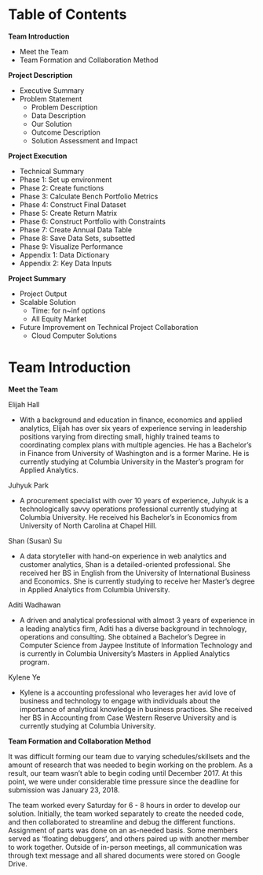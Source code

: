 
# Table of Contents

**Team Introduction** 
* Meet the Team
* Team Formation and Collaboration Method

**Project Description** 
* Executive Summary 
* Problem Statement 
  + Problem Description 
  + Data Description
  + Our Solution 
  + Outcome Description 
  + Solution Assessment and Impact 

**Project Execution** 
* Technical Summary 
* Phase 1: Set up environment 
* Phase 2: Create functions 
* Phase 3: Calculate Bench Portfolio Metrics
* Phase 4: Construct Final Dataset 
* Phase 5: Create Return Matrix 
* Phase 6: Construct Portfolio with Constraints 
* Phase 7: Create Annual Data Table 
* Phase 8: Save Data Sets, subsetted 
* Phase 9: Visualize Performance 
* Appendix 1: Data Dictionary 
* Appendix 2: Key Data Inputs

**Project Summary** 
* Project Output
* Scalable Solution
  + Time: for n~inf options
  + All Equity Market   
* Future Improvement on Technical Project Collaboration
  + Cloud Computer Solutions  

# Team Introduction
**Meet the Team**

Elijah Hall
* With a background and education in finance, economics and applied analytics, Elijah has over six years of experience serving in leadership positions varying from directing small, highly trained teams to coordinating complex plans with multiple agencies. He has a Bachelor’s in Finance from University of Washington and is a former Marine. He is currently studying at Columbia University in the Master’s program for Applied Analytics.

Juhyuk Park
* A procurement specialist with over 10 years of experience, Juhyuk is a technologically savvy operations professional currently studying at Columbia University. He received his Bachelor’s in Economics from University of North Carolina at Chapel Hill. 

Shan (Susan) Su
* A data storyteller with hand-on experience in web analytics and customer analytics, Shan is a detailed-oriented professional. She received her BS in English from the University of International Business and Economics. She is currently studying to receive her Master’s degree in Applied Analytics from Columbia University. 

Aditi Wadhawan
* A driven and analytical professional with almost 3 years of experience in a leading analytics firm,  Aditi has a diverse background in technology, operations and consulting. She obtained a Bachelor’s Degree in Computer Science from Jaypee Institute of Information Technology and is currently in Columbia University’s Masters in Applied Analytics program. 

Kylene Ye
* Kylene is a accounting professional who leverages her avid love of business and technology to engage with individuals about the importance of analytical knowledge in business practices. She received her BS in Accounting from Case Western Reserve University and is currently studying at Columbia University. 

**Team Formation and Collaboration Method**

It was difficult forming our team due to varying schedules/skillsets and the amount of research that was needed to begin working on the problem. As a result, our team wasn’t able to begin coding until December 2017. At this point, we were under considerable time pressure since the deadline for submission was January 23, 2018. 

The team worked every Saturday for 6 - 8 hours in order to develop our solution. Initially, the team worked separately to create the needed code, and then collaborated to streamline and debug the different functions. Assignment of parts was done on an as-needed basis. Some members served as ‘floating debuggers’, and others paired up with another member to work together. Outside of in-person meetings, all communication was through text message and all shared documents were stored on Google Drive. 


